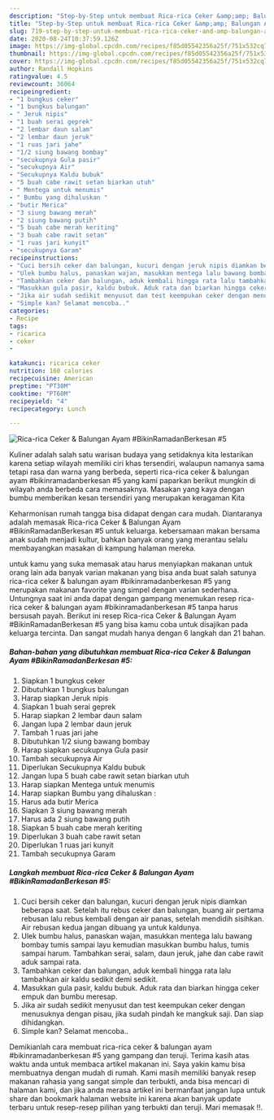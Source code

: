 ```yaml
---
description: "Step-by-Step untuk membuat Rica-rica Ceker &amp;amp; Balungan Ayam #BikinRamadanBerkesan #5 teraktual"
title: "Step-by-Step untuk membuat Rica-rica Ceker &amp;amp; Balungan Ayam #BikinRamadanBerkesan #5 teraktual"
slug: 719-step-by-step-untuk-membuat-rica-rica-ceker-and-amp-balungan-ayam-bikinramadanberkesan-5-teraktual
date: 2020-08-24T10:37:59.126Z
image: https://img-global.cpcdn.com/recipes/f85d05542356a25f/751x532cq70/rica-rica-ceker-balungan-ayam-bikinramadanberkesan-5-foto-resep-utama.jpg
thumbnail: https://img-global.cpcdn.com/recipes/f85d05542356a25f/751x532cq70/rica-rica-ceker-balungan-ayam-bikinramadanberkesan-5-foto-resep-utama.jpg
cover: https://img-global.cpcdn.com/recipes/f85d05542356a25f/751x532cq70/rica-rica-ceker-balungan-ayam-bikinramadanberkesan-5-foto-resep-utama.jpg
author: Randall Hopkins
ratingvalue: 4.5
reviewcount: 36064
recipeingredient:
- "1 bungkus ceker"
- "1 bungkus balungan"
- " Jeruk nipis"
- "1 buah serai geprek"
- "2 lembar daun salam"
- "2 lembar daun jeruk"
- "1 ruas jari jahe"
- "1/2 siung bawang bombay"
- "secukupnya Gula pasir"
- "secukupnya Air"
- "Secukupnya Kaldu bubuk"
- "5 buah cabe rawit setan biarkan utuh"
- " Mentega untuk menumis"
- " Bumbu yang dihaluskan "
- "butir Merica"
- "3 siung bawang merah"
- "2 siung bawang putih"
- "5 buah cabe merah keriting"
- "3 buah cabe rawit setan"
- "1 ruas jari kunyit"
- "secukupnya Garam"
recipeinstructions:
- "Cuci bersih ceker dan balungan, kucuri dengan jeruk nipis diamkan beberapa saat. Setelah itu rebus ceker dan balungan, buang air pertama rebusan lalu rebus kembali dengan air panas, setelah mendidih sisihkan. Air rebusan kedua jangan dibuang ya untuk kaldunya."
- "Ulek bumbu halus, panaskan wajan, masukkan mentega lalu bawang bombay tumis sampai layu kemudian masukkan bumbu halus, tumis sampai harum. Tambahkan serai, salam, daun jeruk, jahe dan cabe rawit aduk sampai rata."
- "Tambahkan ceker dan balungan, aduk kembali hingga rata lalu tambahkan air kaldu sedikit demi sedikit."
- "Masukkan gula pasir, kaldu bubuk. Aduk rata dan biarkan hingga ceker empuk dan bumbu meresap."
- "Jika air sudah sedikit menyusut dan test keempukan ceker dengan menusuknya dengan pisau, jika sudah pindah ke mangkuk saji. Dan siap dihidangkan."
- "Simple kan? Selamat mencoba.."
categories:
- Recipe
tags:
- ricarica
- ceker
- 

katakunci: ricarica ceker  
nutrition: 160 calories
recipecuisine: American
preptime: "PT30M"
cooktime: "PT60M"
recipeyield: "4"
recipecategory: Lunch

---
```



![Rica-rica Ceker &amp; Balungan Ayam #BikinRamadanBerkesan #5](https://img-global.cpcdn.com/recipes/f85d05542356a25f/751x532cq70/rica-rica-ceker-balungan-ayam-bikinramadanberkesan-5-foto-resep-utama.jpg)

Kuliner adalah salah satu warisan budaya yang setidaknya kita lestarikan karena setiap wilayah memiliki ciri khas tersendiri, walaupun namanya sama tetapi rasa dan warna yang berbeda, seperti rica-rica ceker &amp; balungan ayam #bikinramadanberkesan #5 yang kami paparkan berikut mungkin di wilayah anda berbeda cara memasaknya. Masakan yang kaya dengan bumbu memberikan kesan tersendiri yang merupakan keragaman Kita



Keharmonisan rumah tangga bisa didapat dengan cara mudah. Diantaranya adalah memasak Rica-rica Ceker &amp; Balungan Ayam #BikinRamadanBerkesan #5 untuk keluarga. kebersamaan makan bersama anak sudah menjadi kultur, bahkan banyak orang yang merantau selalu membayangkan masakan di kampung halaman mereka.

untuk kamu yang suka memasak atau harus menyiapkan makanan untuk orang lain ada banyak varian makanan yang bisa anda buat salah satunya rica-rica ceker &amp; balungan ayam #bikinramadanberkesan #5 yang merupakan makanan favorite yang simpel dengan varian sederhana. Untungnya saat ini anda dapat dengan gampang menemukan resep rica-rica ceker &amp; balungan ayam #bikinramadanberkesan #5 tanpa harus bersusah payah.
Berikut ini resep Rica-rica Ceker &amp; Balungan Ayam #BikinRamadanBerkesan #5 yang bisa kamu coba untuk disajikan pada keluarga tercinta. Dan sangat mudah hanya dengan 6 langkah dan 21 bahan.


<!--inarticleads1-->

##### Bahan-bahan yang dibutuhkan membuat Rica-rica Ceker &amp; Balungan Ayam #BikinRamadanBerkesan #5:

1. Siapkan 1 bungkus ceker
1. Dibutuhkan 1 bungkus balungan
1. Harap siapkan  Jeruk nipis
1. Siapkan 1 buah serai geprek
1. Harap siapkan 2 lembar daun salam
1. Jangan lupa 2 lembar daun jeruk
1. Tambah 1 ruas jari jahe
1. Dibutuhkan 1/2 siung bawang bombay
1. Harap siapkan secukupnya Gula pasir
1. Tambah secukupnya Air
1. Diperlukan Secukupnya Kaldu bubuk
1. Jangan lupa 5 buah cabe rawit setan biarkan utuh
1. Harap siapkan  Mentega untuk menumis
1. Harap siapkan  Bumbu yang dihaluskan :
1. Harus ada butir Merica
1. Siapkan 3 siung bawang merah
1. Harus ada 2 siung bawang putih
1. Siapkan 5 buah cabe merah keriting
1. Diperlukan 3 buah cabe rawit setan
1. Diperlukan 1 ruas jari kunyit
1. Tambah secukupnya Garam




<!--inarticleads2-->

##### Langkah membuat  Rica-rica Ceker &amp; Balungan Ayam #BikinRamadanBerkesan #5:

1. Cuci bersih ceker dan balungan, kucuri dengan jeruk nipis diamkan beberapa saat. Setelah itu rebus ceker dan balungan, buang air pertama rebusan lalu rebus kembali dengan air panas, setelah mendidih sisihkan. Air rebusan kedua jangan dibuang ya untuk kaldunya.
1. Ulek bumbu halus, panaskan wajan, masukkan mentega lalu bawang bombay tumis sampai layu kemudian masukkan bumbu halus, tumis sampai harum. Tambahkan serai, salam, daun jeruk, jahe dan cabe rawit aduk sampai rata.
1. Tambahkan ceker dan balungan, aduk kembali hingga rata lalu tambahkan air kaldu sedikit demi sedikit.
1. Masukkan gula pasir, kaldu bubuk. Aduk rata dan biarkan hingga ceker empuk dan bumbu meresap.
1. Jika air sudah sedikit menyusut dan test keempukan ceker dengan menusuknya dengan pisau, jika sudah pindah ke mangkuk saji. Dan siap dihidangkan.
1. Simple kan? Selamat mencoba..




Demikianlah cara membuat rica-rica ceker &amp; balungan ayam #bikinramadanberkesan #5 yang gampang dan teruji. Terima kasih atas waktu anda untuk membaca artikel makanan ini. Saya yakin kamu bisa membuatnya dengan mudah di rumah. Kami masih memiliki banyak resep makanan rahasia yang sangat simple dan terbukti, anda bisa mencari di halaman kami, dan jika anda merasa artikel ini bermanfaat jangan lupa untuk share dan bookmark halaman website ini karena akan banyak update terbaru untuk resep-resep pilihan yang terbukti dan teruji. Mari memasak !!. 
